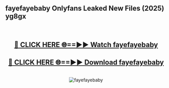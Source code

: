<h2>fayefayebaby Onlyfans Leaked New Files (2025) yg8gx</h2>
<br>
<div align="center">
<h2><a href="https://mediafiles.top/fayefayebaby&ref=git" rel="nofollow">🔴 CLICK HERE 🌐==►► Watch fayefayebaby</a></h2>
<h2><a href="https://mediafiles.top/fayefayebaby&ref=git" rel="nofollow">🔴 CLICK HERE 🌐==►► Download fayefayebaby</a></h2>
<br>
<a href="https://mediafiles.top/fayefayebaby&ref=git" rel="nofollow" data-target="animated-image.originalLink"><img src="https://i.ibb.co.com/xMMVF88/686577567.gif" alt="fayefayebaby" style="max-width: 100%; display: inline-block;" data-target="animated-image.originalImage"></a>
</div>
<br>
<br>